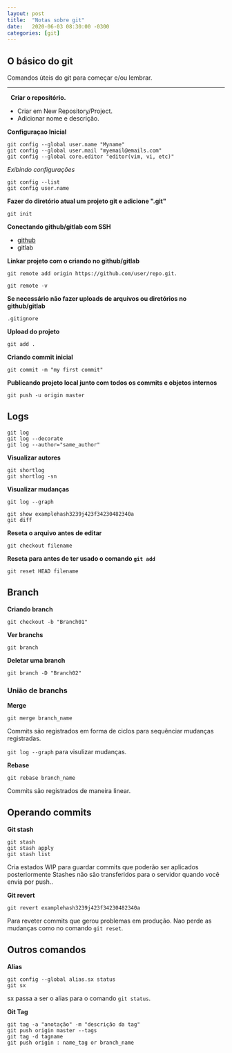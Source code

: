 ```yaml
---
layout: post
title:  "Notas sobre git"
date:   2020-06-03 08:30:00 -0300
categories: [git]
---
```


## O básico do git 
Comandos úteis do git para começar e/ou lembrar. 

---
&nbsp;
**Criar o repositório.** 
- Criar em New Repository/Project. 
- Adicionar nome e descrição.

**Configuraçao Inicial**
```
git config --global user.name "Myname"
git config --global user.mail "myemail@emails.com"
git config --global core.editor "editor(vim, vi, etc)"
```

_Exibindo configurações_
```
git config --list
git config user.name
```

**Fazer do diretório atual um projeto git e adicione ".git"**
 ```
 git init
 ```

**Conectando github/gitlab com SSH**
- [github](https://help.github.com/pt/github/authenticating-to-github/connecting-to-github-with-ssh)
- gitlab

**Linkar projeto com o criando no github/gitlab** 
```
git remote add origin https://github.com/user/repo.git.
```
```
git remote -v
```

**Se necessário não fazer uploads de arquivos ou diretórios no github/gitlab**
```
.gitignore 
```

**Upload do projeto**
```
git add .
```

**Criando commit inicial** 
```
git commit -m "my first commit"
``` 
**Publicando projeto local junto com todos os commits e objetos internos**
```
git push -u origin master
```

## Logs
```
git log
git log --decorate
git log --author="same_author"
```

**Visualizar autores**
```
git shortlog
git shortlog -sn
```
**Visualizar mudanças**
```
git log --graph
```

```
git show examplehash3239j423f34230482340a
git diff
```
**Reseta o arquivo antes de editar**
```
git checkout filename
```
**Reseta para antes de ter usado o comando `git add`**
```
git reset HEAD filename
```

## Branch

**Criando branch**
```
git checkout -b "Branch01"
```

**Ver branchs**
```
git branch
```

**Deletar uma branch**
```
git branch -D "Branch02"
```

### União de branchs
**Merge**
```
git merge branch_name
```
Commits são registrados em forma de ciclos para sequênciar mudanças registradas.

`git log --graph` para visulizar mudanças.

**Rebase**
```
git rebase branch_name
```
Commits são registrados de maneira linear.


## Operando commits

**Git stash**
```
git stash
git stash apply
git stash list
```
Cria estados WIP para guardar commits que poderão ser aplicados posteriormente
Stashes não são transferidos para o servidor quando você envia por push..

**Git revert**
```
git revert examplehash3239j423f34230482340a
```
Para reveter commits que gerou problemas em produção. Nao perde as mudanças como no comando `git reset`.


## Outros comandos
**Alias**
```
git config --global alias.sx status
git sx
```
sx passa a ser o alias para o comando `git status`.

**Git Tag**
```
git tag -a "anotação" -m "descrição da tag"
git push origin master --tags
git tag -d tagname
git push origin : name_tag or branch_name
```
